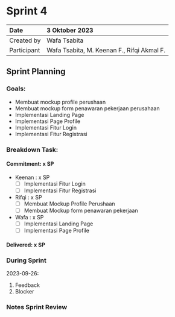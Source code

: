 # Sprint 4


|Date|3 Oktober 2023|
| :- | :- |
|Created by|Wafa Tsabita|
|Participant|Wafa Tsabita, M. Keenan F., Rifqi Akmal F.|
## Sprint Planning
### Goals:
- Membuat mockup profile perushaan
- Membuat mockup form penawaran pekerjaan perusahaan
- Implementasi Landing Page
- Implementasi Page Profile
- Implementasi Fitur Login
- Implementasi Fitur Registrasi


### Breakdown Task:
#### Commitment: x SP
- Keenan : x SP
  - [ ] Implementasi Fitur Login
  - [ ] Implementasi Fitur Registrasi
- Rifqi : x SP
  - [ ] Membuat Mockup Profile Perushaan
  - [ ] Membuat Mockup form penawaran pekerjaan 
- Wafa : x SP
  - [ ] Implementasi Landing Page
  - [ ] Implementasi Page Profile

#### Delivered:	 x SP
### During Sprint
2023-09-26:

1. Feedback
1. Blocker
### Notes Sprint Review
